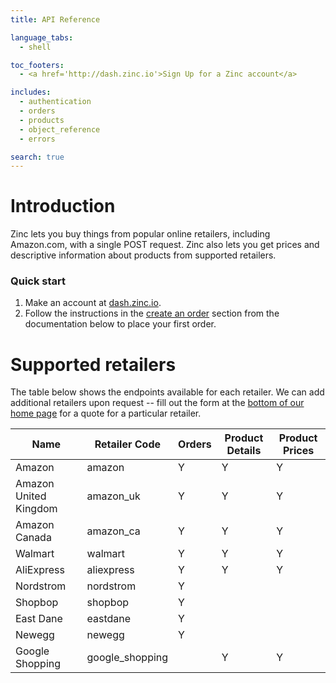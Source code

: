 ```yaml
---
title: API Reference

language_tabs:
  - shell

toc_footers:
  - <a href='http://dash.zinc.io'>Sign Up for a Zinc account</a>

includes:
  - authentication
  - orders
  - products
  - object_reference
  - errors

search: true
---
```


# Introduction

Zinc lets you buy things from popular online retailers, including Amazon.com, with  a single POST request. Zinc also lets you get prices and descriptive information about products from supported retailers.

### Quick start

1. Make an account at [dash.zinc.io](https://dash.zinc.io).
2. Follow the instructions in the [create an order](#create-an-order) section from the documentation below to place your first order.

# Supported retailers

The table below shows the endpoints available for each retailer. We can add additional retailers upon request -- fill out the form at the [bottom of our home page](https://zinc.io/#bottom) for a quote for a particular retailer.

Name | Retailer Code | Orders | Product Details | Product Prices
---- | ------------- | ------ | --------------- | --------------
Amazon | amazon | Y | Y | Y
Amazon United Kingdom | amazon_uk | Y | Y | Y
Amazon Canada | amazon_ca | Y | Y | Y
Walmart | walmart | Y | Y | Y
AliExpress | aliexpress | Y | Y | Y
Nordstrom | nordstrom | Y | |
Shopbop | shopbop | Y | |
East Dane | eastdane | Y | |
Newegg | newegg | Y | |
Google Shopping | google_shopping | | Y | Y

